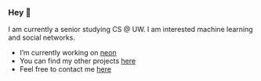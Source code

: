 ### Hey 👋

I am currently a senior studying CS @ UW. I am interested machine learning and social networks.

 - I’m currently working on [neon](https://github.com/jebikoh/neon)
 - You can find my other projects [here](https://jkoh.io/projects)
 - Feel free to contact me [here](https://jkoh.io/contact)

<!--
**jebikoh/jebikoh** is a ✨ _special_ ✨ repository because its `README.md` (this file) appears on your GitHub profile.

Here are some ideas to get you started:


- 🌱 I’m currently learning ...
- 👯 I’m looking to collaborate on ...
- 🤔 I’m looking for help with ...
- 💬 Ask me about ...
- 📫 How to reach me: ...
- 😄 Pronouns: ...
- ⚡ Fun fact: ...
-->
